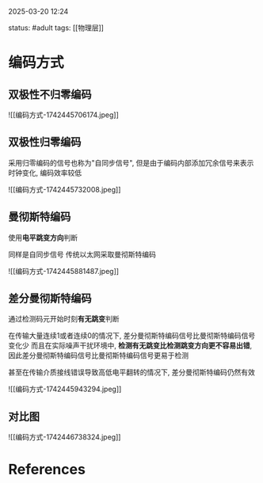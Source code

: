 2025-03-20    12:24

status: #adult 
tags: [[物理层]]


# 编码方式

## 双极性不归零编码
![[编码方式-1742445706174.jpeg]]

## 双极性归零编码

采用归零编码的信号也称为"自同步信号", 但是由于编码内部添加冗余信号来表示时钟变化, 编码效率较低

![[编码方式-1742445732008.jpeg]]

## 曼彻斯特编码

使用**电平跳变方向**判断

同样是自同步信号
传统以太网采取曼彻斯特编码

![[编码方式-1742445881487.jpeg]]


## 差分曼彻斯特编码

通过检测码元开始时刻**有无跳变**判断

在传输大量连续1或者连续0的情况下, 差分曼彻斯特编码信号比曼彻斯特编码信号变化少
而且在实际噪声干扰环境中, **检测有无跳变比检测跳变方向更不容易出错**, 因此差分曼彻斯特编码信号比曼彻斯特编码信号更易于检测

甚至在传输介质接线错误导致高低电平翻转的情况下, 差分曼彻斯特编码仍然有效

![[编码方式-1742445943294.jpeg]]


## 对比图

![[编码方式-1742446738324.jpeg]]
# References
